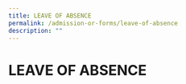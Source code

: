 ```yaml
---
title: LEAVE OF ABSENCE
permalink: /admission-or-forms/leave-of-absence
description: ""
---
```

# LEAVE OF ABSENCE